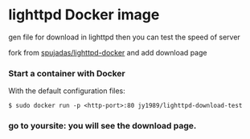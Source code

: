 # lighttpd Docker image

gen file for download in lighttpd then you can test the speed of server

fork from [spujadas/lighttpd-docker](https://github.com/spujadas/lighttpd-docker)  and add download page

### Start a container with Docker

With the default configuration files:

	$ sudo docker run -p <http-port>:80 jy1989/lighttpd-download-test

### go to yoursite:<http-port>  you will see the download page.


